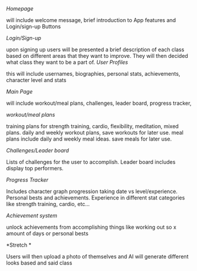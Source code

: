 *Homepage*

will include welcome message, brief introduction to App features and Login/sign-up Buttons

*Login/Sign-up*

upon signing up users will be presented a brief description of each class based on different areas that they want to improve. They will then decided what class they want to be a part of.
*User Profiles*

this will include usernames, biographies, personal stats, achievements, character level and stats

*Main Page* 

will include workout/meal plans, challenges, leader board, progress tracker,

*workout/meal plans* 

training plans for strength training, cardio, flexibility, meditation, mixed plans. daily and weekly workout plans, save workouts for later use. meal plans include daily and weekly meal ideas. save meals for later use.

*Challenges/Leader board* 

Lists of challenges for the user to accomplish. Leader board includes display top performers.

*Progress Tracker* 

Includes character graph progression taking date vs level/experience. Personal bests and achievements. Experience in different stat categories like strength training, cardio, etc...

*Achievement system* 

unlock achievements from accomplishing things like working out so x amount of days or personal bests

*Stretch *

Users will then upload a photo of themselves and AI will generate different looks based and said class